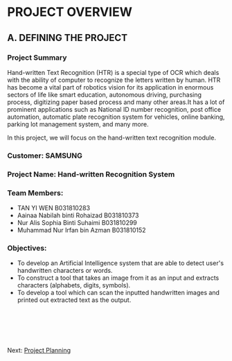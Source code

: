 # PROJECT OVERVIEW
## A. DEFINING THE PROJECT
### Project Summary
Hand-written Text Recognition (HTR) is a special type of OCR which deals with the ability of computer to recognize the letters written by human. HTR has become a vital part of robotics vision for its application in enormous sectors of life like smart education, autonomous driving, purchasing process, digitizing paper based process and many other areas.It has a lot of prominent applications such as National ID number recognition, post office automation, automatic plate recognition system for vehicles, online banking, parking lot management system, and many more.

In this project, we will focus on the hand-written text recognition module.

### Customer: SAMSUNG 

### Project Name: Hand-written Recognition System

### Team Members:
- TAN YI WEN B031810283
- Aainaa Nabilah binti Rohaizad B031810373
- Nur Alis Sophia Binti Suhaimi B031810299
- Muhammad Nur Irfan bin Azman B031810152

### Objectives:
- To develop an Artificial Intelligence system that are able to detect user's handwritten characters or words.
- To construct a tool that takes an image from it as an input and extracts characters (alphabets, digits, symbols).
- To develop a tool which can scan the inputted handwritten images and printed out extracted text as the output.
<br><br><br><br><br><br>

Next: [Project Planning](B-Project_Planning.md)

